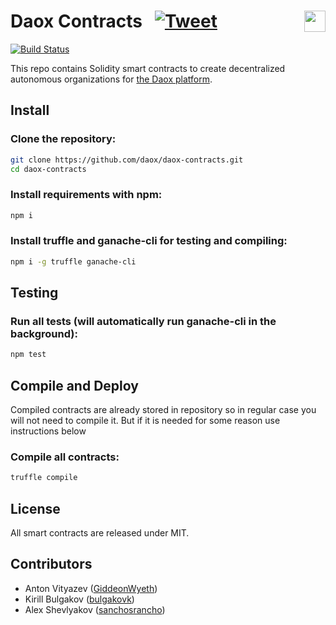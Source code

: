 # Daox Contracts &nbsp; [![Tweet](https://img.shields.io/twitter/url/http/shields.io.svg?style=social)](https://twitter.com/intent/tweet?text=Daox%20is%20a%20solution%20that%20lets%20startups%20and%20investors%20form%20decentralized%20autonomous%20organizations%20on%20Ethereum%20blockchain&url=https://daox.org&hashtags=blockchain,ethereum,dapps,dao,investment) <img align="right" src="https://raw.githubusercontent.com/daox/daox-contracts/840ebd10400d1d81b6b324116f009d2154e07b07/assets/daox-logo_github%402x.png" height="34px" />

[![Build Status](https://travis-ci.org/daox/daox-contracts.svg?branch=master)](https://travis-ci.org/daox/daox-contracts)

This repo contains Solidity smart contracts to create decentralized autonomous organizations for [the Daox platform](https://platform.daox.org).

Install
-------

### Clone the repository:

```bash
git clone https://github.com/daox/daox-contracts.git
cd daox-contracts
```

### Install requirements with npm:

```bash
npm i
```

### Install truffle and ganache-cli for testing and compiling:

```bash
npm i -g truffle ganache-cli
```

Testing
-------------------
### Run all tests (will automatically run ganache-cli in the background):

```bash
npm test
```

Compile and Deploy
------------------
Compiled contracts are already stored in repository so in regular case you will not need to compile it. 
But if it is needed for some reason use instructions below

### Compile all contracts:

```bash
truffle compile
```

License
-------
All smart contracts are released under MIT.

Contributors
------------
- Anton Vityazev ([GiddeonWyeth](https://github.com/GiddeonWyeth))
- Kirill Bulgakov ([bulgakovk](https://github.com/bulgakovk))
- Alex Shevlyakov ([sanchosrancho](https://github.com/sanchosrancho))
